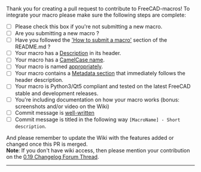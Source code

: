 Thank you for creating a pull request to contribute to FreeCAD-macros!
To integrate your macro please make sure the following steps are complete:

- [ ] Please check this box if you're not submitting a new macro.   
- [ ] Are you submitting a new macro ?  
- [ ] Have you followed the ['How to submit a macro'](README.md#how-to-submit-a-macro) section of the README.md ?  
- [ ] Your macro has a [Description](README.md#macro-description) in its header.  
- [ ] Your macro has a [CamelCase name](README.md#camelcase-macro-name).  
- [ ] Your macro is named [appropriately](README.md#macro-name-specifics).  
- [ ] Your macro contains a [Metadata section](README.md#macro-metadata) that immediately follows the header description.  
- [ ] Your macro is Python3/Qt5 compliant and tested on the latest FreeCAD stable and development releases.  
- [ ] You're including documentation on how your macro works (bonus: screenshots and/or video on the Wiki)  
- [ ] Commit message is [well-written](https://chris.beams.io/posts/git-commit/)  
- [ ] Commit message is titled in the following way `[MacroName] - Short description`.  

And please remember to update the Wiki with the features added or changed once this PR is merged.  
**Note**: If you don't have wiki access, then please mention your contribution on the [0.19 Changelog Forum Thread](https://forum.freecadweb.org/viewtopic.php?f=10&t=34586).

---
